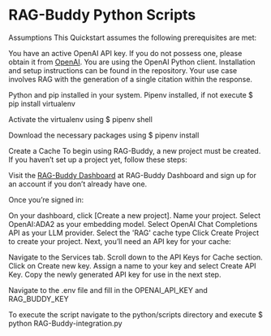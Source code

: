 # RAG-Buddy Python Scripts

Assumptions
This Quickstart assumes the following prerequisites are met:

You have an active OpenAI API key. If you do not possess one, please obtain it from [OpenAI]('https://platform.openai.com/api-keys').
You are using the OpenAI Python client. Installation and setup instructions can be found in the repository.
Your use case involves RAG with the generation of a single citation within the response.

Python and pip installed in your system.
Pipenv installed, if not execute $ pip install virtualenv

Activate the virtualenv using $ pipenv shell

Download the necessary packages using $ pipenv install

Create a Cache
To begin using RAG-Buddy, a new project must be created. If you haven’t set up a project yet, follow these steps:

Visit the [RAG-Buddy Dashboard]('https://rag-buddy.dev.helvia.ai/login') at RAG-Buddy Dashboard and sign up for an account if you don’t already have one.

Once you’re signed in:

On your dashboard, click [Create a new project].
Name your project.
Select OpenAI:ADA2 as your embedding model.
Select OpenAI Chat Completions API as your LLM provider.
Select the 'RAG' cache type
Click Create Project to create your project.
Next, you’ll need an API key for your cache:

Navigate to the Services tab.
Scroll down to the API Keys for Cache section.
Click on Create new key.
Assign a name to your key and select Create API Key.
Copy the newly generated API key for use in the next step.

Navigate to the .env file and fill in the OPENAI_API_KEY and RAG_BUDDY_KEY

To execute the script navigate to the python/scripts directory and execute $ python RAG-Buddy-integration.py